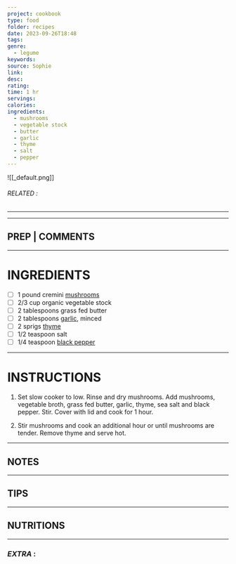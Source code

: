 ```yaml
---
project: cookbook
type: food
folder: recipes
date: 2023-09-26T18:48
tags: 
genre:
  - legume
keywords: 
source: Sophie
link: 
desc: 
rating: 
time: 1 hr
servings: 
calories: 
ingredients:
  - mushrooms
  - vegetable stock
  - butter
  - garlic
  - thyme
  - salt
  - pepper
---
```


![[_default.png]]
###### *RELATED* : 
---


---
## PREP | COMMENTS



---
# INGREDIENTS

- [ ] 1 pound cremini [mushrooms](http://www.mercola.com/infographics/mushrooms.htm)
- [ ] 2/3 cup organic vegetable stock
- [ ] 2 tablespoons grass fed butter
- [ ] 2 tablespoons [garlic](http://foodfacts.mercola.com/garlic.html), minced
- [ ] 2 sprigs [thyme](http://foodfacts.mercola.com/thyme.html)
- [ ] 1/2 teaspoon salt
- [ ] 1/4 teaspoon [black pepper](http://foodfacts.mercola.com/black-pepper.html)

---
# INSTRUCTIONS

1. Set slow cooker to low. Rinse and dry mushrooms. Add mushrooms, vegetable broth, grass fed butter, garlic, thyme, sea salt and black pepper. Stir. Cover with lid and cook for 1 hour.
    
2. Stir mushrooms and cook an additional hour or until mushrooms are tender. Remove thyme and serve hot.

---
## NOTES



---
## TIPS



---
## NUTRITIONS



---
### *EXTRA* :



